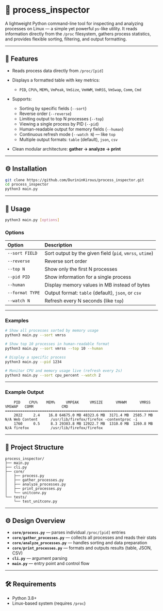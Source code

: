 # 🧩 process_inspector

A lightweight Python command-line tool for inspecting and analyzing processes on Linux — a simple yet powerful `ps`-like utility.
It reads information directly from the `/proc` filesystem, gathers process statistics, and provides flexible sorting, filtering, and output formatting.

---

## 🚀 Features

* Reads process data directly from `/proc/[pid]`
* Displays a formatted table with key metrics:

  * `PID`, `CPU%`, `MEM%`, `VmPeak`, `VmSize`, `VmHWM`, `VmRSS`, `VmSwap`, `Comm`, `Cmd`
* Supports:

  * Sorting by specific fields (`--sort`)
  * Reverse order (`--reverse`)
  * Limiting output to top N processes (`--top`)
  * Viewing a single process by PID (`--pid`)
  * Human-readable output for memory fields (`--human`)
  * Continuous refresh mode (`--watch N`) — like `top`
  * Multiple output formats: `table` (default), `json`, `csv`
* Clean modular architecture: **gather → analyze → print**

---

## ⚙️ Installation

```bash
git clone https://github.com/DurininKirous/process_inspector.git
cd process_inspector
python3 main.py
```

---

## 🧭 Usage

```bash
python3 main.py [options]
```

### Options

| Option          | Description                                              |
| :-------------- | :------------------------------------------------------- |
| `--sort FIELD`  | Sort output by the given field (`pid`, `vmrss`, `utime`) |
| `--reverse`     | Reverse sort order                                       |
| `--top N`       | Show only the first N processes                          |
| `--pid PID`     | Show information for a single process                    |
| `--human`       | Display memory values in MB instead of bytes             |
| `--format TYPE` | Output format: `table` (default), `json`, or `csv`       |
| `--watch N`     | Refresh every N seconds (like `top`)                     |

---

### Examples

```bash
# Show all processes sorted by memory usage
python3 main.py --sort vmrss

# Show top 10 processes in human-readable format
python3 main.py --sort vmrss --top 10 --human

# Display a specific process
python3 main.py --pid 1234

# Monitor CPU and memory usage live (refresh every 2s)
python3 main.py --sort cpu_percent --watch 2
```

---

### Example Output

```
    PID    CPU%    MEM%     VMPEAK     VMSIZE      VMHWM      VMRSS     VMSWAP   COMM             CMD
==============================================================================================================================
    2022     2.4    16.8 64675.0 MB 48323.6 MB  3171.4 MB  2585.7 MB        N/A Web Content      /usr/lib/firefox/firefox -contentproc -i
    1760     0.5     8.3 29303.8 MB 12922.7 MB  1310.0 MB  1269.8 MB        N/A firefox          /usr/lib/firefox/firefox
```

---

## 🧩 Project Structure

```
process_inspector/
├── main.py
├── cli.py
├── core/
│   ├── process.py
│   ├── gather_processes.py
│   ├── analyze_processes.py
│   ├── print_processes.py
│   └── unitconv.py
└── tests/
    └── test_unitconv.py
```

---

## ⚙️ Design Overview

* **`core/process.py`** — parses individual `/proc/[pid]` entries
* **`core/gather_processes.py`** — collects all processes and reads their stats
* **`core/analyze_processes.py`** — handles sorting and data preparation
* **`core/print_processes.py`** — formats and outputs results (table, JSON, CSV)
* **`cli.py`** — argument parsing
* **`main.py`** — entry point and control flow

---

## 🛠️ Requirements

* Python 3.8+
* Linux-based system (requires `/proc`)
